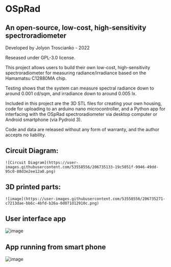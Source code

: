 # OSpRad
## An open-source, low-cost, high-sensitivity spectroradiometer

Developed by Jolyon Troscianko - 2022

Reseased under GPL-3.0 license.

This project allows users to build their own low-cost, high-sensitivity spectroradiometer for measuring radiance/irradiance based on the Hamamatsu C12880MA chip.

Testing shows that the system can measure spectral radiance down to around 0.001 cd/sqm, and irradiance down to around 0.005 lx.

Included in this project are the 3D STL files for creating your own housing, code for uploading to an arduino nano microcontroller, and a Python app for interfacing with the OSpRad spectroradiometer via desktop computer or Android smartphone (via Pydroid 3).

Code and data are released without any form of warranty, and the author accepts no liability.

## Circuit Diagram:
    ![Circuit Diagram](https://user-images.githubusercontent.com/53558556/206735133-19c5051f-9946-49dd-95c0-88d3e2ee12a0.png)

## 3D printed parts:
    ![image](https://user-images.githubusercontent.com/53558556/206735271-c7213dae-bb6c-4bfd-b26a-0d071d12910c.png)

## User interface app
![image](https://user-images.githubusercontent.com/53558556/206735364-3b1cf770-dc8e-4b96-9161-38993c282523.png)

## App running from smart phone
![image](https://user-images.githubusercontent.com/53558556/206735393-852fcddf-c2f6-4157-91d9-829ed9c3097c.png)
